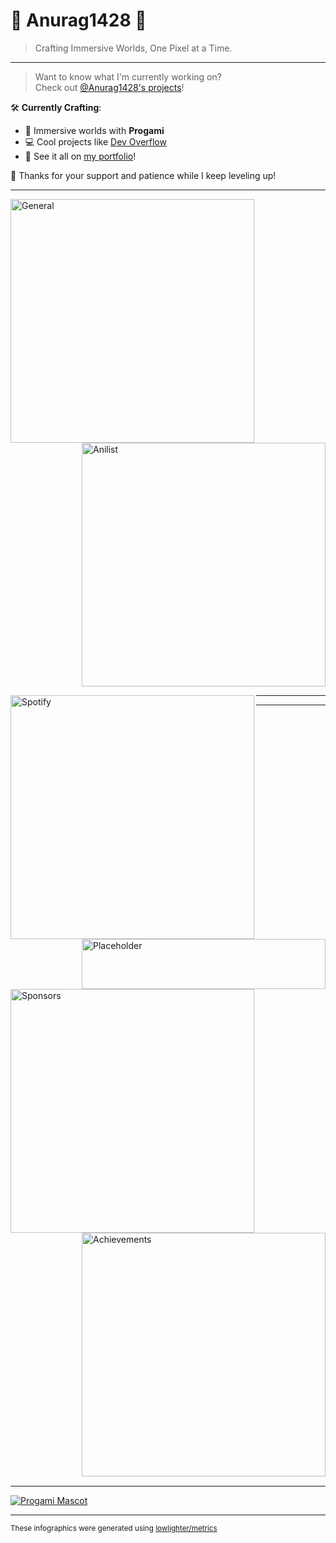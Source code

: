 # 👾 Anurag1428 👾

> Crafting Immersive Worlds, One Pixel at a Time.

---

> Want to know what I'm currently working on?  
> Check out [@Anurag1428's projects](https://github.com/users/Anurag1428/projects)!

🛠️ **Currently Crafting**:  
- 🌌 Immersive worlds with **Progami**  
- 💻 Cool projects like [Dev Overflow](https://github.com/Anurag1428)  
- 🎨 See it all on [my portfolio](https://starter-pack-iota.vercel.app)!

🚀 Thanks for your support and patience while I keep leveling up!

---

[<img align="left" width="390" alt="General" src="https://gist.githubusercontent.com/Anurag1428/e58b7bc9da10abf6dac1cf7609a3ff93/raw/general.svg">](#)
[<img align="right" width="390" alt="Anilist" src="https://gist.githubusercontent.com/Anurag1428/e58b7bc9da10abf6dac1cf7609a3ff93/raw/anilist.svg">](#)

<br clear="both"/>

[<img align="left" width="390" alt="Spotify" src="https://gist.githubusercontent.com/Anurag1428/e58b7bc9da10abf6dac1cf7609a3ff93/raw/music.svg">](#)
[<img align="right" width="390" height="80" alt="Placeholder" src="https://gist.githubusercontent.com/Anurag1428/e58b7bc9da10abf6dac1cf7609a3ff93/raw/placeholder.svg">](#)

---

[<img align="left" width="390" alt="Sponsors" src="https://gist.githubusercontent.com/Anurag1428/e58b7bc9da10abf6dac1cf7609a3ff93/raw/sponsors.svg">](https://github.com/sponsors/Anurag1428)
[<img align="right" width="390" alt="Achievements" src="https://gist.githubusercontent.com/Anurag1428/e58b7bc9da10abf6dac1cf7609a3ff93/raw/achievements.svg">](#)

---

[<img width="100%" height="1" alt="Separator" src="https://gist.githubusercontent.com/Anurag1428/e58b7bc9da10abf6dac1cf7609a3ff93/raw/placeholder.svg">](#)

---

[<img align="center" alt="Progami Mascot" src="https://github.com/Anurag1428/assets/progami-mascot.gif">](#)

---

<sub>These infographics were generated using [lowlighter/metrics](https://github.com/lowlighter/metrics)</sub>
